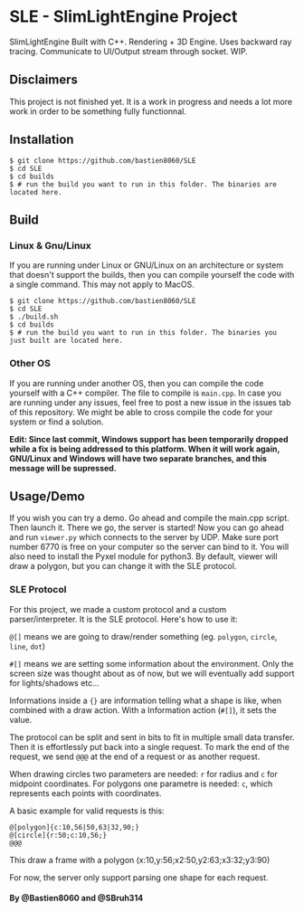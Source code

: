 # SLE - SlimLightEngine Project

SlimLightEngine Built with C++. Rendering + 3D Engine. Uses backward ray tracing. Communicate to UI/Output stream through socket. WIP.

## Disclaimers 

This project is not finished yet. It is a work in progress and needs a lot more work in order to be something fully functionnal.


## Installation

```
$ git clone https://github.com/bastien8060/SLE
$ cd SLE
$ cd builds
$ # run the build you want to run in this folder. The binaries are located here.
```

## Build

### Linux & Gnu/Linux

If you are running under Linux or GNU/Linux on an architecture or system that doesn't support the builds, then you can compile yourself the code with a single command. This may not apply to MacOS.

```
$ git clone https://github.com/bastien8060/SLE
$ cd SLE
$ ./build.sh
$ cd builds
$ # run the build you want to run in this folder. The binaries you just built are located here.
```

### Other OS
If you are running under another OS, then you can compile the code yourself with a C++ compiler. The file to compile is `main.cpp`.
In case you are running under any issues, feel free to post a new issue in the issues tab of this repository. We might be able to cross compile the code for your system or find a solution.

**Edit: Since last commit, Windows support has been temporarily dropped while a fix is being addressed to this platform. When it will work again, GNU/Linux and Windows will have two separate branches, and this message will be supressed.**


## Usage/Demo
If you wish you can try a demo. Go ahead and compile the main.cpp script. Then launch it. There we go, the server is started! Now you can go ahead and run `viewer.py` which connects to the server by UDP. Make sure port number 6770 is free on your computer so the server can bind to it. You will also need to install the Pyxel module for python3. By default, viewer will draw a polygon, but you can change it with the SLE protocol.

### SLE Protocol

For this project, we made a custom protocol and a custom parser/interpreter. It is the SLE protocol. Here's how to use it:

`@[]` means we are going to draw/render something (eg. `polygon`, `circle`, `line`, `dot`)

`#[]` means we are setting some information about the environment. Only the screen size was thought about as of now, but we will eventually add support for lights/shadows etc...

Informations inside a `{}` are information telling what a shape is like, when combined with a draw action. With a Information action (`#[]`), it sets the value.

The protocol can be split and sent in bits to fit in multiple small data transfer. Then it is effortlessly put back into a single request. To mark the end of the request, we send `@@@` at the end of a request or as another request.

When drawing circles two parameters are needed: `r` for radius and `c` for midpoint coordinates. For polygons one parametre is needed: `c`, which represents each points with coordinates.

A basic example for valid requests is this:

```
@[polygon]{c:10,56|50,63|32,90;}
@[circle]{r:50;c:10,56;}
@@@
```
This draw a frame with a polygon (x:10,y:56;x2:50,y2:63;x3:32;y3:90)

For now, the server only support parsing one shape for each request.

#### By @Bastien8060 and @SBruh314
